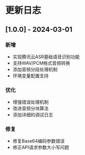 # 更新日志

## [1.0.0] - 2024-03-01
### 新增
- 实现腾讯云ASR基础语音识别功能
- 支持WAV/PCM格式音频转换
- 添加音频分段处理机制
- 环境变量配置支持

### 优化
- 增强错误处理机制
- 改进音频分块算法
- 添加详细的调试日志

### 修复
- 修复Base64编码参数错误
- 修正API请求参数大小写问题 